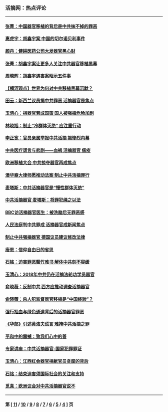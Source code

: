 ### 活摘网：热点评论
---
#### [张菁：中国器官移植的背后是中共抹不掉的罪恶](../../pages/nf5879/n13974977.md) 
#### [惠虎宇：胡鑫宇案 中国的切尔诺贝利事件](../../pages/nf5879/n13942916.md) 
#### [颜丹：健耕医药公司大发器官黑心财](../../pages/nf5879/n13940134.md) 
#### [张菁：胡鑫宇案让更多人关注中共器官移植黑幕](../../pages/nf5879/n13929073.md) 
#### [周晓辉：胡鑫宇遇害案昭示五件事](../../pages/nf5879/n13921870.md) 
#### [【横河观点】世界为何对中共移植黑幕沉默？](../../pages/nf5879/n13244249.md) 
#### [田云：新西兰议员揭中共罪恶 活摘器官是焦点](../../pages/nf5879/n13070629.md) 
#### [玉清心：捐器官若成国策 国人被强摘危险加剧](../../pages/nf5879/n12802713.md) 
#### [林晓旭：制止“冷群体灭绝” 应注重行动](../../pages/nf5879/n12779736.md) 
#### [李正宽：官员亲属举报中共活摘 揭惨烈内幕](../../pages/nf5879/n12684490.md) 
#### [中共医疗谎言与悲剧——血祸 活摘器官 瘟疫](../../pages/nf5879/n12372103.md) 
#### [欧洲移植大会 中共掠夺器官再成焦点](../../pages/nf5879/n11538883.md) 
#### [澳华裔大律师愿推动法案 制止中共活摘罪行](../../pages/nf5879/n11377039.md) 
#### [麦塔斯：中共活摘器官是“慢性群体灭绝”](../../pages/nf5879/n11350529.md) 
#### [中共活摘器官 麦塔斯：将罪犯绳之以法](../../pages/nf5879/n11347973.md) 
#### [BBC访活摘器官医生：被洗脑后无罪恶感](../../pages/nf5879/n11335935.md) 
#### [人民法庭判中共罪成 活摘器官成新闻焦点](../../pages/nf5879/n11331578.md) 
#### [制止中共强摘器官 德国议员建议修改法律](../../pages/nf5879/n11249451.md) 
#### [唐恩：信仰自由日的省思](../../pages/nf5879/n11003525.md) 
#### [石铭：迫害罪恶罄竹难书  解体中共刻不容缓](../../pages/nf5879/n10942855.md) 
#### [玉清心：2018年中共仍在活摘法轮功学员器官](../../pages/nf5879/n10914646.md) 
#### [俞晓薇：反制中共 西方应推动调查活摘器官](../../pages/nf5879/n10794671.md) 
#### [俞晓薇：杀人犯监督器官移植是“中国经验”？](../../pages/nf5879/n10466427.md) 
#### [强行抽血与绿色通道背后的活摘器官罪恶](../../pages/nf5879/n10004708.md) 
#### [《华邮》引述黄洁夫谎言 难掩中共活摘之罪](../../pages/nf5879/n9642309.md) 
#### [平和中的震撼：致我们心中的善](../../pages/nf5879/n9021123.md) 
#### [专家讲座：中共活摘器官-国家犯罪罪证](../../pages/nf5879/n8828153.md) 
#### [玉清心：江西红会器官捐献官员贪腐的背后](../../pages/nf5879/n8522122.md) 
#### [石铭：结束迫害须国际社会的关注和支持](../../pages/nf5879/n8443497.md) 
#### [觅真：欧洲议会对中共活摘器官说不](../../pages/nf5879/n8337486.md) 

---
#### 第 [ [11](./11.md) / [10](./10.md) / [9](./9.md) / [8](./8.md) / [7](./7.md) / [6](./6.md) / [5](./5.md) / [4](./4.md) ] 页
